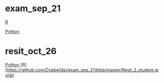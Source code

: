 
# exam_sep_21

[R](https://github.com/Dubbeldip/exam_sep_21/blob/master/exam_2_student.ipynb)

[Python](https://github.com/Dubbeldip/exam_sep_21/blob/master/exam_Sep_21_2018.ipynb)

# resit_oct_26

[Python](https://github.com/Dubbeldip/exam_sep_21/blob/master/exam_Oct_26_2018.ipynb)
[R] (https://github.com/Dubbeldip/exam_sep_21/blob/master/Resit_2_student.ipynb)
